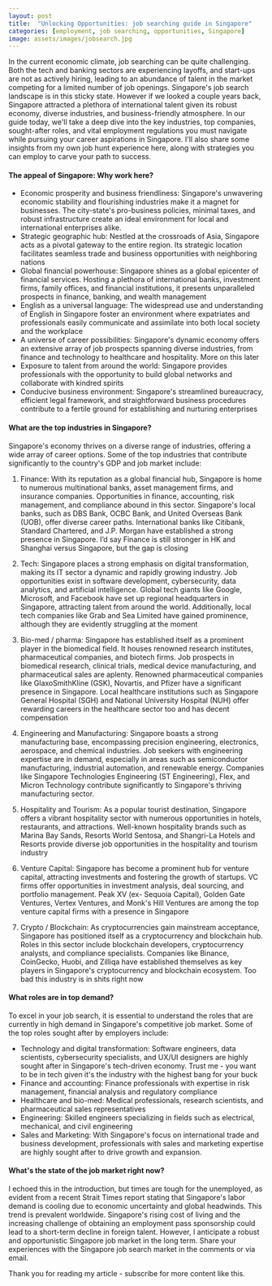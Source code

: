 ```yaml
---
layout: post
title:  "Unlocking Opportunities: job searching guide in Singapore"
categories: [employment, job searching, opportunities, Singapore]
image: assets/images/jobsearch.jpg
---
```

In the current economic climate, job searching can be quite challenging. Both the tech and banking sectors are experiencing layoffs, and start-ups are not as actively hiring, leading to an abundance of talent in the market competing for a limited number of job openings. Singapore's job search landscape is in this sticky state. However if we looked a couple years back, Singapore attracted a plethora of international talent given its robust economy, diverse industries, and business-friendly atmosphere. In our guide today, we'll take a deep dive into the key industries, top companies, sought-after roles, and vital employment regulations you must navigate while pursuing your career aspirations in Singapore. I'll also share some insights from my own job hunt experience here, along with strategies you can employ to carve your path to success.

#### The appeal of Singapore: Why work here?
+ Economic prosperity and business friendliness: Singapore's unwavering economic stability and flourishing industries make it a magnet for businesses. The city-state's pro-business policies, minimal taxes, and robust infrastructure create an ideal environment for local and international enterprises alike.
+ Strategic geographic hub: Nestled at the crossroads of Asia, Singapore acts as a pivotal gateway to the entire region. Its strategic location facilitates seamless trade and business opportunities with neighboring nations
+ Global financial powerhouse: Singapore shines as a global epicenter of financial services. Hosting a plethora of international banks, investment firms, family offices, and financial institutions, it presents unparalleled prospects in finance, banking, and wealth management
+ English as a universal language: The widespread use and understanding of English in Singapore foster an environment where expatriates and professionals easily communicate and assimilate into both local society and the workplace
+ A universe of career possibilities: Singapore's dynamic economy offers an extensive array of job prospects spanning diverse industries, from finance and technology to healthcare and hospitality. More on this later
+ Exposure to talent from around the world: Singapore provides professionals with the opportunity to build global networks and collaborate with kindred spirits
+ Conducive business environment: Singapore's streamlined bureaucracy, efficient legal framework, and straightforward business procedures contribute to a fertile ground for establishing and nurturing enterprises

#### What are the top industries in Singapore?

Singapore's economy thrives on a diverse range of industries, offering a wide array of career options. Some of the top industries that contribute significantly to the country's GDP and job market include:

1.  Finance: With its reputation as a global financial hub, Singapore is home to numerous multinational banks, asset management firms, and insurance companies. Opportunities in finance, accounting, risk management, and compliance abound in this sector. Singapore's local banks, such as DBS Bank, OCBC Bank, and United Overseas Bank (UOB), offer diverse career paths. International banks like Citibank, Standard Chartered, and J.P. Morgan have established a strong presence in Singapore. I’d say Finance is still stronger in HK and Shanghai versus Singapore, but the gap is closing

2. Tech: Singapore places a strong emphasis on digital transformation, making its IT sector a dynamic and rapidly growing industry. Job opportunities exist in software development, cybersecurity, data analytics, and artificial intelligence. Global tech giants like Google, Microsoft, and Facebook have set up regional headquarters in Singapore, attracting talent from around the world. Additionally, local tech companies like Grab and Sea Limited have gained prominence, although they are evidently struggling at the moment

3. Bio-med / pharma: Singapore has established itself as a prominent player in the biomedical field. It houses renowned research institutes, pharmaceutical companies, and biotech firms. Job prospects in biomedical research, clinical trials, medical device manufacturing, and pharmaceutical sales are aplenty. Renowned pharmaceutical companies like GlaxoSmithKline (GSK), Novartis, and Pfizer have a significant presence in Singapore. Local healthcare institutions such as Singapore General Hospital (SGH) and National University Hospital (NUH) offer rewarding careers in the healthcare sector too and has decent compensation

4. Engineering and Manufacturing: Singapore boasts a strong manufacturing base, encompassing precision engineering, electronics, aerospace, and chemical industries. Job seekers with engineering expertise are in demand, especially in areas such as semiconductor manufacturing, industrial automation, and renewable energy. Companies like Singapore Technologies Engineering (ST Engineering), Flex, and Micron Technology contribute significantly to Singapore's thriving manufacturing sector.

5. Hospitality and Tourism: As a popular tourist destination, Singapore offers a vibrant hospitality sector with numerous opportunities in hotels, restaurants, and attractions. Well-known hospitality brands such as Marina Bay Sands, Resorts World Sentosa, and Shangri-La Hotels and Resorts provide diverse job opportunities in the hospitality and tourism industry

6. Venture Capital: Singapore has become a prominent hub for venture capital, attracting investments and fostering the growth of startups. VC firms offer opportunities in investment analysis, deal sourcing, and portfolio management. Peak XV (ex- Sequoia Capital), Golden Gate Ventures, Vertex Ventures, and Monk's Hill Ventures are among the top venture capital firms with a presence in Singapore

7. Crypto / Blockchain: As cryptocurrencies gain mainstream acceptance, Singapore has positioned itself as a cryptocurrency and blockchain hub. Roles in this sector include blockchain developers, cryptocurrency analysts, and compliance specialists. Companies like Binance, CoinGecko, Huobi, and Zilliqa have established themselves as key players in Singapore's cryptocurrency and blockchain ecosystem. Too bad this industry is in shits right now

#### What roles are in top demand?

To excel in your job search, it is essential to understand the roles that are currently in high demand in Singapore's competitive job market. Some of the top roles sought after by employers include:
+ Technology and digital transformation: Software engineers, data scientists, cybersecurity specialists, and UX/UI designers are highly sought after in Singapore's tech-driven economy. Trust me - you want to be in tech given it's the industry with the highest bang for your buck
+ Finance and accounting: Finance professionals with expertise in risk management, financial analysis and regulatory compliance
+ Healthcare and bio-med: Medical professionals, research scientists, and pharmaceutical sales representatives
+ Engineering: Skilled engineers specializing in fields such as electrical, mechanical, and civil engineering
+ Sales and Marketing: With Singapore's focus on international trade and business development, professionals with sales and marketing expertise are highly sought after to drive growth and expansion.

#### What's the state of the job market right now?

I echoed this in the introduction, but times are tough for the unemployed, as evident from a recent Strait Times report stating that Singapore's labor demand is cooling due to economic uncertainty and global headwinds. This trend is prevalent worldwide. Singapore's rising cost of living and the increasing challenge of obtaining an employment pass sponsorship could lead to a short-term decline in foreign talent. However, I anticipate a robust and opportunistic Singapore job market in the long term. Share your experiences with the Singapore job search market in the comments or via email.

Thank you for reading my article - subscribe for more content like this.

